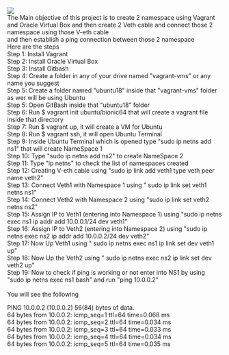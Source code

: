 <img src="https://allaboutbasic.files.wordpress.com/2023/07/poridhi-project-2.jpg"/>
<br/>
The Main objective of this project is to create 2 namespace using Vagrant and Oracle Virtual Box and then create 2 Veth cable and connect those 2 namespace using those V-eth cable<br/>
and then establish a ping connection between those 2 namespace<br/>
Here are the steps<br/>
Step 1: Install Vagrant<br/>
Step 2: Install Oracle Virtual Box<br/>
Step 3: Install Gitbash <br/>
Step 4: Create a folder in any of your drive  named "vagrant-vms"  or any name you suggest<br/>
Step 5: Create a folder named "ubuntu18" inside that "vagrant-vms" folder as wer will be using Ubuntu<br/>
Step 5:  Open GitBash inside that "ubuntu18" folder<br/>
Step 6: Run   $ vagrant init ubuntu/bionic64  that will create a vagrant file inside that directory <br/>
Step 7: Run $ vagrant up, it will create a VM for Ubuntu <br/>
Step 8: Run $ vagrant ssh, it will open Ubuntu Terminal <br/>
Step 9: Inside Ubuntu Terminal which is opened type   "sudo ip netns add ns1" that will create NameSpace 1 <br/>
Step 10: Type "sudo ip netns add ns2"  to create NameSpace 2 <br/>
Step 11: Type "ip netns" to check the list of namespaces created <br/>
Step 12: Creating V-eth cable using "sudo ip link add veth1 type veth peer name veth2" <br/>
Step 13: Connect Veth1 with Namespace 1 using " sudo ip link set veth1 netns ns1" <br/>
Step 14: Connect Veth2 with Namespace 2 using "sudo ip link set veth2 netns ns2" <br/>
Step 15: Assign IP to Veth1 (entering into Namespace 1) using "sudo ip netns exec ns1 ip addr add 10.0.0.1/24 dev veth1" <br/>
Step 16: Assign IP to Veth2 (entering into Namespace 2) using "sudo ip netns exec ns2 ip addr add 10.0.0.2/24 dev veth2" <br/>
Step 17: Now Up Veth1 using " sudo ip netns exec ns1 ip link set dev veth1 up" <br/>
Step 18: Now Up the Veth2 using " sudo ip netns exec ns2 ip link set dev veth2 up" <br/>
Step 19: Now to check if ping is working or not enter into NS1  by using "sudo ip netns exec ns1 bash"  and run "ping 10.0.0.2"<br/>
<br/>
You will see the following<br/>

PING 10.0.0.2 (10.0.0.2) 56(84) bytes of data.<br/>
64 bytes from 10.0.0.2: icmp_seq=1 ttl=64 time=0.068 ms<br/>
64 bytes from 10.0.0.2: icmp_seq=2 ttl=64 time=0.034 ms<br/>
64 bytes from 10.0.0.2: icmp_seq=3 ttl=64 time=0.033 ms<br/>
64 bytes from 10.0.0.2: icmp_seq=4 ttl=64 time=0.034 ms<br/>
64 bytes from 10.0.0.2: icmp_seq=5 ttl=64 time=0.035 ms<br/>








